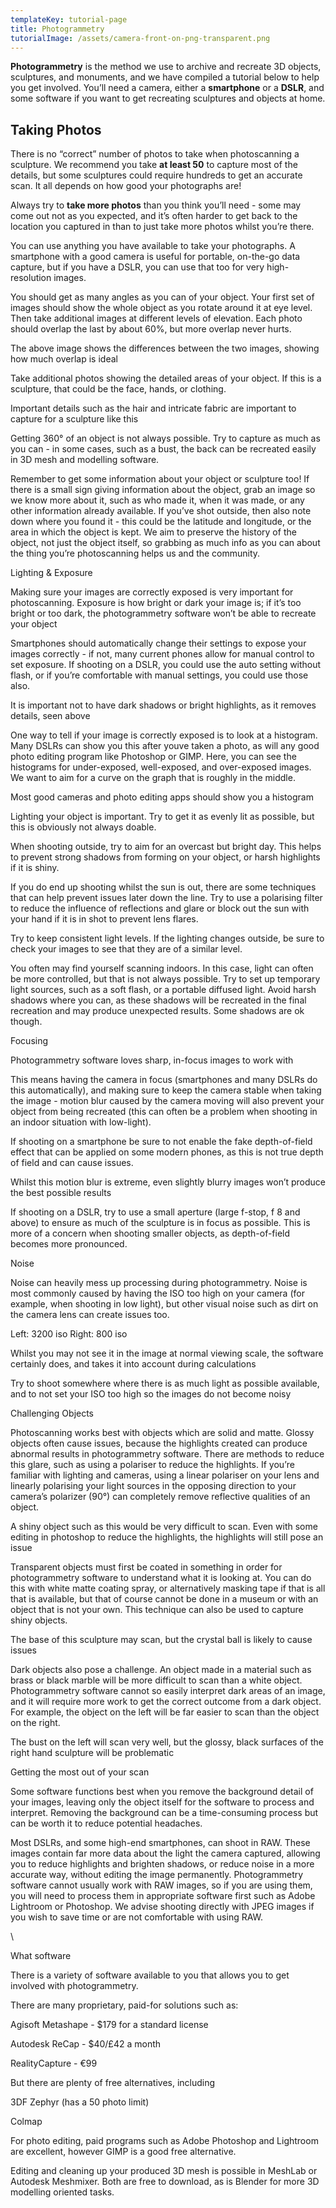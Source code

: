 ```yaml
---
templateKey: tutorial-page
title: Photogrammetry
tutorialImage: /assets/camera-front-on-png-transparent.png
---
```

**Photogrammetry** is the method we use to archive and recreate 3D objects, sculptures, and monuments, and we have compiled a tutorial below to help you get involved. You’ll need a camera, either a **smartphone** or a **DSLR**, and some software if you want to get recreating sculptures and objects at home. 



## Taking Photos

There is no “correct” number of photos to take when photoscanning a sculpture. We recommend you take **at least 50** to capture most of the details, but some sculptures could require hundreds to get an accurate scan. It all depends on how good your photographs are!

Always try to **take more photos** than you think you’ll need - some may come out not as you expected, and it’s often harder to get back to the location you captured in than to just take more photos whilst you’re there.



 

You can use anything you have available to take your photographs. A smartphone with a good camera is useful for portable, on-the-go data capture, but if you have a DSLR, you can use that too for very high-resolution images.

 

You should get as many angles as you can of your object. Your first set of images should show the whole object as you rotate around it at eye level. Then take additional images at different levels of elevation. Each photo should overlap the last by about 60%, but more overlap never hurts.









The above image shows the differences between the two images, showing how much overlap is ideal





Take additional photos showing the detailed areas of your object. If this is a sculpture, that could be the face, hands, or clothing.





Important details such as the hair and intricate fabric are important to capture for a sculpture like this

 

Getting 360° of an object is not always possible. Try to capture as much as you can - in some cases, such as a bust, the back can be recreated easily in 3D mesh and modelling software.



Remember to get some information about your object or sculpture too! If there is a small sign giving information about the object, grab an image so we know more about it, such as who made it, when it was made, or any other information already available. If you’ve shot outside, then also note down where you found it - this could be the latitude and longitude, or the area in which the object is kept. We aim to preserve the history of the object, not just the object itself, so grabbing as much info as you can about the thing you’re photoscanning helps us and the community. 

 

Lighting & Exposure

 

Making sure your images are correctly exposed is very important for photoscanning. Exposure is how bright or dark your image is; if it’s too bright or too dark, the photogrammetry software won’t be able to recreate your object

 

Smartphones should automatically change their settings to expose your images correctly - if not, many current phones allow for manual control to set exposure. If shooting on a DSLR, you could use the auto setting without flash, or if you’re comfortable with manual settings, you could use those also.





It is important not to have dark shadows or bright highlights, as it removes details, seen above



One way to tell if your image is correctly exposed is to look at a histogram. Many DSLRs can show you this after youve taken a photo, as will any good photo editing program like Photoshop or GIMP. Here, you can see the histograms for under-exposed, well-exposed, and over-exposed images. We want to aim for a curve on the graph that is roughly in the middle.

 

Most good cameras and photo editing apps should show you a histogram



Lighting your object is important. Try to get it as evenly lit as possible, but this is obviously not always doable.



When shooting outside, try to aim for an overcast but bright day. This helps to prevent strong shadows from forming on your object, or harsh highlights if it is shiny.

If you do end up shooting whilst the sun is out, there are some techniques that can help prevent issues later down the line. Try to use a polarising filter to reduce the influence of reflections and glare or block out the sun with your hand if it is in shot to prevent lens flares.



Try to keep consistent light levels. If the lighting changes outside, be sure to check your images to see that they are of a similar level.

 

You often may find yourself scanning indoors. In this case, light can often be more controlled, but that is not always possible. Try to set up temporary light sources, such as a soft flash, or a portable diffused light. Avoid harsh shadows where you can, as these shadows will be recreated in the final recreation and may produce unexpected results. Some shadows are ok though.

 

Focusing

 

Photogrammetry software loves sharp, in-focus images to work with

This means having the camera in focus (smartphones and many DSLRs do this automatically), and making sure to keep the camera stable when taking the image - motion blur caused by the camera moving will also prevent your object from being recreated (this can often be a problem when shooting in an indoor situation with low-light).



If shooting on a smartphone be sure to not enable the fake depth-of-field effect that can be applied on some modern phones, as this is not true depth of field and can cause issues.





Whilst this motion blur is extreme, even slightly blurry images won’t produce the best possible results

 

If shooting on a DSLR, try to use a small aperture (large f-stop, f 8 and above) to ensure as much of the sculpture is in focus as possible. This is more of a concern when shooting smaller objects, as depth-of-field becomes more pronounced.

 

Noise

 

Noise can heavily mess up processing during photogrammetry. Noise is most commonly caused by having the ISO too high on your camera (for example, when shooting in low light), but other visual noise such as dirt on the camera lens can create issues too.

 

Left: 3200 iso Right: 800 iso 

Whilst you may not see it in the image at normal viewing scale, the software certainly does, and takes it into account during calculations



Try to shoot somewhere where there is as much light as possible available, and to not set your ISO too high so the images do not become noisy

 

Challenging Objects

 

Photoscanning works best with objects which are solid and matte. Glossy objects often cause issues, because the highlights created can produce abnormal results in photogrammetry software. There are methods to reduce this glare, such as using a polariser to reduce the highlights. If you’re familiar with lighting and cameras, using a linear polariser on your lens and linearly polarising your light sources in the opposing direction to your camera’s polarizer (90°) can completely remove reflective qualities of an object.





A shiny object such as this would be very difficult to scan. Even with some editing in photoshop to reduce the highlights, the highlights will still pose an issue 



Transparent objects must first be coated in something in order for photogrammetry software to understand what it is looking at. You can do this with white matte coating spray, or alternatively masking tape if that is all that is available, but that of course cannot be done in a museum or with an object that is not your own. This technique can also be used to capture shiny objects.





The base of this sculpture may scan, but the crystal ball is likely to cause issues 





Dark objects also pose a challenge. An object made in a material such as brass or black marble will be more difficult to scan than a white object. Photogrammetry software cannot so easily interpret dark areas of an image, and it will require more work to get the correct outcome from a dark object. For example, the object on the left will be far easier to scan than the object on the right.





The bust on the left will scan very well, but the glossy, black surfaces of the right hand sculpture will be problematic

Getting the most out of your scan

 

Some software functions best when you remove the background detail of your images, leaving only the object itself for the software to process and interpret. Removing the background can be a time-consuming process but can be worth it to reduce potential headaches.





 

Most DSLRs, and some high-end smartphones, can shoot in RAW. These images contain far more data about the light the camera captured, allowing you to reduce highlights and brighten shadows, or reduce noise in a more accurate way, without editing the image permanently. Photogrammetry software cannot usually work with RAW images, so if you are using them, you will need to process them in appropriate software first such as Adobe Lightroom or Photoshop. We advise shooting directly with JPEG images if you wish to save time or are not comfortable with using RAW.

\    	

What software

There is a variety of software available to you that allows you to get involved with photogrammetry. 

There are many proprietary, paid-for solutions such as:

Agisoft Metashape - $179 for a standard license

Autodesk ReCap - $40/£42 a month

RealityCapture - €99



But there are plenty of free alternatives, including 

3DF Zephyr (has a 50 photo limit)

Colmap



For photo editing, paid programs such as Adobe Photoshop and Lightroom are excellent, however GIMP is a good free alternative. 

Editing and cleaning up your produced 3D mesh is possible in MeshLab or Autodesk Meshmixer. Both are free to download, as is Blender for more 3D modelling oriented tasks.
